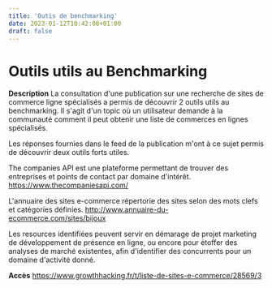 ```yaml
---
title: 'Outis de benchmarking'
date: 2023-01-12T10:42:08+01:00
draft: false
---
```


# Outils utils au Benchmarking

**Description**
La consultation d'une publication sur une recherche de sites de commerce ligne spécialisés a permis de découvrir 2 outils utils au benchmarking. Il s'agit d'un topic où un utilisateur demande à la communauté comment il peut obtenir une liste de commerces en lignes spécialisés.

Les réponses fournies dans le feed de la publication m'ont à ce sujet permis de découvrir deux outils forts utiles.

The companies API est une plateforme permettant de trouver des entreprises et points de contact par domaine d'intérêt.
https://www.thecompaniesapi.com/

L'annuaire des sites e-commerce répertorie des sites selon des mots clefs et catégories définies.
http://www.annuaire-du-ecommerce.com/sites/bijoux

Les resources identifiées peuvent servir en démarage de projet marketing de développement de présence en ligne, ou encore pour étoffer des analyses de marché existentes, afin d'identifier des concurrents pour un domaine d'activité donné.

**Accès**
https://www.growthhacking.fr/t/liste-de-sites-e-commerce/28569/3
